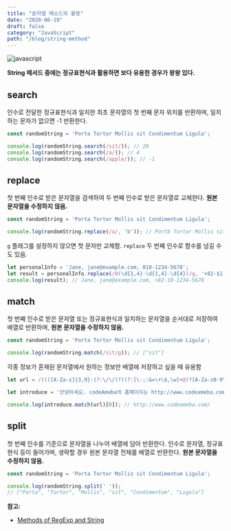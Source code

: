 ```yaml
---
title: "문자열 메소드의 활용"
date: "2020-06-19"
draft: false
category: "JavaScript"
path: "/blog/string-method"
---
```


![javascript](https://blog.martinwork.co.kr/images/javascript/javascript.png)

**String 메서드 중에는 정규표현식과 활용하면 보다 유용한 경우가 왕왕 있다.**

## search
인수로 전달한 정규표현식과 일치한 최초 문자열의 첫 번째 문자 위치를 반환하며, 일치하는 문자가 없으면 -1 반환한다.

```js
const randomString = 'Porta Tortor Mollis sit Condimentum Ligula';

console.log(randomString.search(/sit/)); // 20
console.log(randomString.search(/a/)); // 4
console.log(randomString.search(/apple/)); // -1
```

## replace
첫 번째 인수로 받은 문자열을 검색하여 두 번째 인수로 받은 문자열로 교체한다.
**원본 문자열을 수정하지 않음.**

```js
const randomString = 'Porta Tortor Mollis sit Condimentum Ligula';

console.log(randomString.replace(/a/, 'b')); // Portb Tortor Mollis sit Condimentum Ligula
```

`g` 플래그를 설정하지 않으면 첫 문자만 교체함. `replace` 두 번째 인수로 함수를 넘길 수도 있음.

```js
let personalInfo = 'Jane, jane@example.com, 010-1234-5678';
let result = personalInfo.replace(/0(\d{1,4}-\d{1,4}-\d{4})/g, '+82-$1');
console.log(result); // Jane, jane@example.com, +82-10-1234-5678
```

## match
첫 번째 인수로 받은 문자열 또는 정규표현식과 일치하는 문자열을 순서대로 저장하여 배열로 반환하며, **원본 문자열을 수정하지 않음.**

```js
const randomString = 'Porta Tortor Mollis sit Condimentum Ligula';

console.log(randomString.match(/sit/g)); // ["sit"]
```

각종 정보가 혼재된 문자열에서 원하는 정보만 배열에 저장하고 싶을 때 유용함

```js
let url = /((([A-Za-z]{3,9}:(?:\/\/)?)(?:[\-;:&=\+\$,\w]+@)?[A-Za-z0-9\.\-]+|(?:www\.|[\-;:&=\+\$,\w]+@)[A-Za-z0-9\.\-]+)((?:\/[\+~%\/\.\w\-_]*)?\??(?:[\-\+=&;%@\.\w_]*)#?(?:[\.\!\/\\\w]*))?)/;

let introduce = '안녕하세요. codeAmeba의 홈페이지는 http://www.codeameba.com/ 입니다.';

console.log(introduce.match(url)[0]); // http://www.codeameba.com/
```

## split
첫 번째 인수를 기준으로 문자열을 나누어 배열에 담아 반환한다. 인수로 문자열, 정규표현식 등이 들어가며, 생략할 경우 원본 문자열 전체를 배열로 반환한다.
**원본 문자열을 수정하지 않음.**

```js
const randomString = 'Porta Tortor Mollis sit Condimentum Ligula';

console.log(randomString.split(' '));
// ["Porta", "Tortor", "Mollis", "sit", "Condimentum", "Ligula"]
```

**참고:**
- [Methods of RegExp and String](https://javascript.info/regexp-methods)